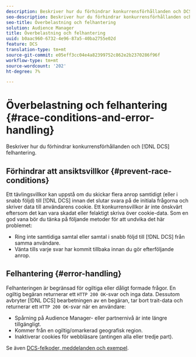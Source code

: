 ```yaml
---
description: Beskriver hur du förhindrar konkurrensförhållanden och DCS-felhantering.
seo-description: Beskriver hur du förhindrar konkurrensförhållanden och DCS-felhantering.
seo-title: Överbelastning och felhantering
solution: Audience Manager
title: Överbelastning och felhantering
uuid: b0aac960-6732-4e96-87a5-40ba2755e02d
feature: DCS
translation-type: tm+mt
source-git-commit: e05eff3cc04e4a82399752c862e2b2370286f96f
workflow-type: tm+mt
source-wordcount: '202'
ht-degree: 7%

---
```



# Överbelastning och felhantering {#race-conditions-and-error-handling}

Beskriver hur du förhindrar konkurrensförhållanden och [!DNL DCS] felhantering.

## Förhindrar att ansiktsvillkor {#prevent-race-conditions}

Ett tävlingsvillkor kan uppstå om du skickar flera anrop samtidigt (eller i snabb följd) till [!DNL DCS] innan det slutar svara på de initiala frågorna och skriver data till användarens cookie. Ett konkurrensvillkor är inte önskvärt eftersom det kan vara skadat eller felaktigt skriva över cookie-data. Som en god vana bör du tänka på följande metoder för att undvika det här problemet:

* Ring inte samtidiga samtal eller samtal i snabb följd till [!DNL DCS] från samma användare.
* Vänta tills varje svar har kommit tillbaka innan du gör efterföljande anrop.

## Felhantering {#error-handling}

Felhanteringen är begränsad för ogiltiga eller dåligt formade frågor. En ogiltig begäran returnerar ett `HTTP 200 OK`-svar och inga data. Dessutom avbryter [!DNL DCS] bearbetningen av en begäran, tar bort trait-data och returnerar ett `HTTP 200 OK`-svar när en användare:

* Spårning på Audience Manager- eller partnernivå är inte längre tillgängligt.
* Kommer från en ogiltig/omarkerad geografisk region.
* Inaktiverar cookies för webbläsare (antingen alla eller tredje part).

Se även [DCS-felkoder, meddelanden och exempel](../../../api/dcs-intro/dcs-api-reference/dcs-error-codes.md).